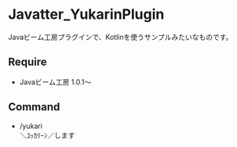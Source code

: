 Javatter_YukarinPlugin
========

Javaビーム工房プラグインで、Kotlinを使うサンプルみたいなものです。

## Require
* Javaビーム工房 1.0.1～

## Command
* /yukari  
  ＼ﾕｯｶﾘｰﾝ／します